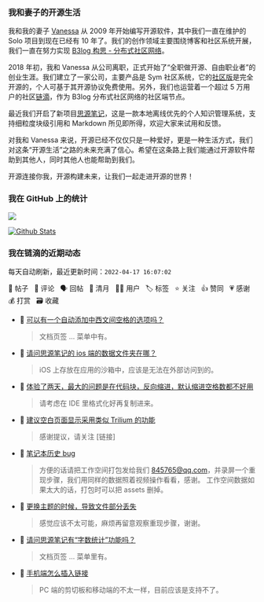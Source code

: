 ### 我和妻子的开源生活

我和我的妻子 [Vanessa](https://github.com/Vanessa219) 从 2009 年开始编写开源软件，其中我们一直在维护的 Solo 项目到现在已经有 10 年了。我们的创作领域主要围绕博客和社区系统开展，我们一直在努力实现 [B3log 构思 - 分布式社区网络](https://ld246.com/article/1546941897596)。

2018 年初，我和 Vanessa 从公司离职，正式开始了“全职做开源、自由职业者”的创业生涯。我们建立了一家公司，主要产品是 Sym 社区系统，它的[社区版](https://github.com/88250/symphony)是完全开源的，个人可基于其开源协议免费使用。另外，我们也运营着一个超过 5 万用户的社区[链滴](https://ld246.com)，作为 B3log 分布式社区网络的社区端节点。

最近我们开启了新项目[思源笔记](https://github.com/siyuan-note/siyuan)，这是一款本地离线优先的个人知识管理系统，支持细粒度块级引用和 Markdown 所见即所得，欢迎大家来试用和反馈。

对我和 Vanessa 来说，开源已经不仅仅只是一种爱好，更是一种生活方式，我们对这条“开源生活”之路的未来充满了信心。希望在这条路上我们能通过开源软件帮助到其他人，同时其他人也能帮助到我们。

开源连接你我，开源构建未来，让我们一起走进开源的世界！

### 我在 GitHub 上的统计

<a title="Hits" target="_blank" href="https://github.com/88250/88250"><img src="https://hits.b3log.org/88250/88250.svg"></a>

[![Github Stats](https://github-readme-stats.vercel.app/api?username=88250&theme=tokyonight&show_icons=true)](https://github.com/88250)

<!--events start -->

### 我在链滴的近期动态

每天自动刷新，最近更新时间：`2022-04-17 16:07:02`

📝 帖子 &nbsp; 💬 评论 &nbsp; 🗣 回帖 &nbsp; 🌙 清月 &nbsp; 👨‍💻 用户 &nbsp; 🏷️ 标签 &nbsp; ⭐️ 关注 &nbsp; 👍 赞同 &nbsp; 💗 感谢 &nbsp; 💰 打赏 &nbsp; 🗃 收藏

* 💬 [可以有一个自动添加中西文间空格的选项吗？](https://ld246.com/article/1650163147159/comment/1650173619342#comments)

  > 文档页签 ... 菜单中有。
* 💬 [请问思源笔记的 ios 端的数据文件夹在哪？](https://ld246.com/article/1650149415316/comment/1650173577564#comments)

  > iOS 上存放在应用的沙箱中，应该是无法在外部访问到的。
* 💬 [体验了两天，最大的问题是在代码块，反向缩进，默认缩进空格数都不好用](https://ld246.com/article/1650167821756/comment/1650171904484#comments)

  > 请考虑在 IDE 里格式化好再复制进来。
* 💬 [建议空白页面显示采用类似 Trilium 的功能](https://ld246.com/article/1650120530002/comment/1650171554198#comments)

  > 感谢提议，请关注 [链接]
* 💬 [笔记本历史 bug](https://ld246.com/article/1650097978184/comment/1650171410434#comments)

  > 方便的话请把工作空间打包发给我们 845765@qq.com，并录屏一个重现步骤，我们用同样的数据照着视频操作看看，感谢。 工作空间数据如果太大的话，打包时可以把 assets 删掉。
* 💬 [更换主题的时候，导致文件部分丢失](https://ld246.com/article/1650117802173/comment/1650171260400#comments)

  > 感觉应该不太可能，麻烦再留意观察重现步骤，谢谢。
* 💬 [请问思源笔记有“字数统计”功能吗？](https://ld246.com/article/1650082363514/comment/1650082406415#comments)

  > 文档页签 ... 菜单里有。
* 💬 [手机端怎么插入链接](https://ld246.com/article/1650079475294/comment/1650081757282#comments)

  > PC 端的剪切板和移动端的不太一样，目前应该是支持不了。


<!--events end -->
